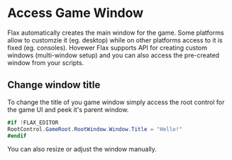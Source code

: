# Access Game Window

Flax automatically creates the main window for the game. Some platforms allow to customzie it (eg. desktop) while on other platforms access to it is fixed (eg. consoles). Hovewer Flax supports API for creating custom windows (multi-window setup) and you can also access the pre-created window from your scripts.

## Change window title

To change the title of you game window simply access the root control for the game UI and peek it's parent window.

```cs
#if !FLAX_EDITOR
RootControl.GameRoot.RootWindow.Window.Title = "Hello!"
#endif
```

You can also resize or adjust the window manually.
